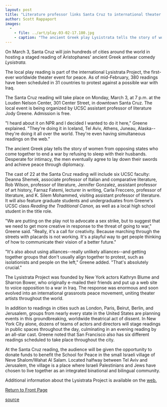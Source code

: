 ```yaml
---
layout: post
title: "Literature professor links Santa Cruz to international theater event for peace"
author: Scott Rappaport
images:
  -
    - file: ../art/play.03-02-17.180.jpg
    - caption: "The ancient Greek play Lysistrata tells the story of women from opposing states who come together to end a war by refusing to sleep with their husbands."
---
```


On March 3, Santa Cruz will join hundreds of cities around the world in hosting a staged reading of Aristophanes' ancient Greek antiwar comedy _Lysistrata._

The local play reading is part of the international Lysistrata Project, the first-ever worldwide theater event for peace. As of mid-February, 380 readings have been scheduled in 31 countries to protest against a possible war with Iraq.  

The Santa Cruz reading will take place on Monday, March 3, at 7 p.m. at the Louden Nelson Center, 301 Center Street, in downtown Santa Cruz. The local event is being organized by UCSC assistant professor of literature Jody Greene. Admission is free.   

"I heard about it on NPR and I decided I wanted to do it here," Greene explained. "They're doing it in Iceland, Tel Aviv, Athens, Juneau, Alaska--they're doing it all over the world. They're even having simultaneous readings on the web."  

The ancient Greek play tells the story of women from opposing states who come together to end a war by refusing to sleep with their husbands. Desperate for intimacy, the men eventually agree to lay down their swords and achieve peace through diplomacy.  

The cast of 22 at the Santa Cruz reading will include six UCSC faculty: Deanna Shemek, associate professor of Italian and comparative literature, Rob Wilson, professor of literature, Jennifer Gonzalez, assistant professor of art history, Farnaz Fatemi, lecturer in writing, Carla Freccero, professor of literature, and K. Silem Mohammed, visiting assistant professor of literature. It will also feature graduate students and undergraduates from Greene's UCSC class _Reading the Traditional Canon,_ as well as a local high school student in the title role.  

"We are putting on the play not to advocate a sex strike, but to suggest that we need to get more creative in response to the threat of going to war," Greene said. "Really, it's a call for creativity. Because marching through the streets with placards is not working. It's a playful way to get people thinking of how to communicate their vision of a better future."  

"It's also about using alliances--really unlikely alliances--and getting together groups that don't usually align together to protest, such as isolationists and people on the left," Greene added. "That's absolutely crucial."  

The Lysistrata Project was founded by New York actors Kathryn Blume and Sharron Bower, who originally e-mailed their friends and put up a web site to voice opposition to a war in Iraq. The response was enormous and soon evolved into an international grassroots peace movement, uniting theater artists throughout the world.  

In addition to readings in cities such as London, Paris, Beirut, Berlin, and Jerusalem, groups from nearly every state in the United States are planning events in this groundbreaking, worldwide theatrical act of dissent. In New York City alone, dozens of teams of actors and directors will stage readings in public spaces throughout the day, culminating in an evening reading by an all-star cast. Greene noted that San Francisco also has six different readings scheduled to take place throughout the city.  

At the Santa Cruz reading, the audience will be given the opportunity to donate funds to benefit the School for Peace in the small Israeli village of Neve Shalom/Wahat Al Salam. Located halfway between Tel Aviv and Jerusalem, the village is a place where Israeli Palestinians and Jews have chosen to live together as an integrated binational and bilingual community.  

Additional information about the Lysistrata Project is available on the [web.][1]


[Return to Front Page][2]

[1]: http://www.lysistrataproject.com
[2]: http://currents.ucsc.edu/

[source](http://www1.ucsc.edu/currents/02-03/02-17/play.html "Permalink to play")
